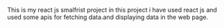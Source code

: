 This is my react js smalfrist project 
in this project i have used react js and used some apis for fetching data.and displaying data in the web page.